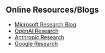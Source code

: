 ## Online Resources/Blogs

* [Microsoft Research Blog](https://www.microsoft.com/en-us/research/blog/)
* [OpenAI Research](https://openai.com/research/index/)
* [Anthropic Research](https://www.anthropic.com/research)
* [Google Research](https://research.google/blog/)
